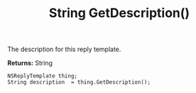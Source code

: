 ﻿---
uid: crmscript_ref_NSReplyTemplate_GetDescription
title: String GetDescription()
intellisense: NSReplyTemplate.GetDescription
keywords: NSReplyTemplate, GetDescription
so.topic: reference
---

The description for this reply template.

**Returns:** String


```crmscript
NSReplyTemplate thing;
String description  = thing.GetDescription();
```


